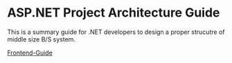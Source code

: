 # ASP.NET Project Architecture Guide

This is a summary guide for .NET developers to design a proper strucutre of middle size B/S system.

[Frontend-Guide](https://github.com/kenj3/NET-Project-Architecture/blob/master/Frontend-Guide.md "Frontend-Guide")


